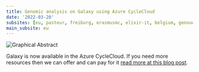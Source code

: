 ```yaml
---
title: Genomic analysis on Galaxy using Azure CycleCloud
date: '2022-03-20'
subsites: [eu, pasteur, freiburg, erasmusmc, elixir-it, belgium, genouest]
main_subsite: eu
---
```


![Graphical Abstract](/assets/media/azure-galaxy.png)


Galaxy is now available in the Azure CycleCloud. If you need more resources then we can offer and can pay for it [read more at this blog post](https://azure.microsoft.com/en-us/blog/genomic-analysis-on-galaxy-using-azure-cyclecloud/).



